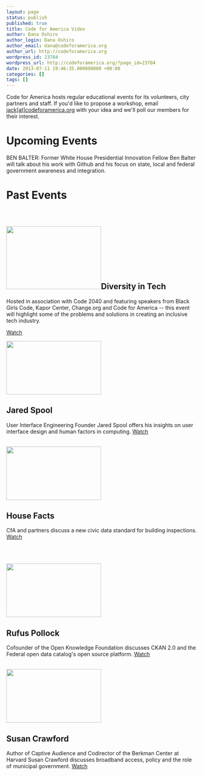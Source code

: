 ```yaml
---
layout: page
status: publish
published: true
title: Code for America Video
author: Dana Oshiro
author_login: Dana Oshiro
author_email: dana@codeforamerica.org
author_url: http://codeforamerica.org
wordpress_id: 23784
wordpress_url: http://codeforamerica.org/?page_id=23784
date: 2013-07-11 19:46:35.000000000 +00:00
categories: []
tags: []
---
```

Code for America hosts regular educational events for its volunteers, city partners and staff. If you'd like to propose a workshop, email <a href="mailto:jack@codeforamerica.org">jack[at]codeforamerica.org</a> with your idea and we'll poll our members for their interest.
<h1>Upcoming Events</h1>
BEN BALTER: Former White House Presidential Innovation Fellow Ben Balter will talk about his work with Github and his focus on state, local and federal government awareness and integration.
<div>
<h1>Past Events</h1>
&nbsp;
<h2><a href="https://vimeo.com/71053793"><img class="alignleft" alt="" src="https://secure-b.vimeocdn.com/ts/444/603/444603307_295.jpg" width="250" height="166" /></a>Diversity in Tech</h2>
Hosted in association with Code 2040 and featuring speakers from Black Girls Code, Kapor Center, Change.org and Code for America -- this event will highlight some of the problems and solutions in creating an inclusive tech industry.

<a href="https://vimeo.com/71053793">Watch</a>

<a href="http://codeforamerica.org/07-11-2013-jared/"><img class="size-full wp-image-23840 alignleft" title="jaredspool" alt="" src="http://codeforamerica.org/wp-content/uploads/2013/07/jaredspool1.jpg" width="250" height="141" /></a>
<h2>Jared Spool</h2>
User Interface Engineering Founder Jared Spool offers his insights on user interface design and human factors in computing.
<a href="http://codeforamerica.org/07-11-2013-jared/">Watch</a>

</div>
&nbsp;
<div>

<a href="http://codeforamerica.org/06-27-2013"><img class="size-full wp-image-23841  alignleft" title="housefacts" alt="" src="http://codeforamerica.org/wp-content/uploads/2013/07/housefacts1.jpg" width="250" height="141" /></a>
<h2>House Facts</h2>
CfA and partners discuss a new civic data standard for building inspections.
<a href="http://codeforamerica.org/06-27-2013">Watch</a>

</div>
&nbsp;

&nbsp;
<div>

<a href="http://codeforamerica.org/05-24-2013/"><img class="size-full wp-image-23842 alignleft" title="rufuspollock" alt="" src="http://codeforamerica.org/wp-content/uploads/2013/07/rufuspollock1.jpg" width="250" height="141" /></a>
<h2>Rufus Pollock</h2>
Cofounder of the Open Knowledge Foundation discusses CKAN 2.0 and the Federal open data catalog's open source platform.
<a href="http://codeforamerica.org/05-24-2013">Watch</a>

</div>
&nbsp;
<div>

<a href="http://codeforamerica.org/05-13-201/"><img class="size-full wp-image-23843 alignleft" title="susancrawford" alt="" src="http://codeforamerica.org/wp-content/uploads/2013/07/susancrawford1.jpg" width="250" height="141" /></a>
<h2>Susan Crawford</h2>
Author of Captive Audience and Codirector of the Berkman Center at Harvard Susan Crawford discusses broadband access, policy and the role of municipal government.
<a href="http://codeforamerica.org/05-13-201">Watch</a>

</div>
